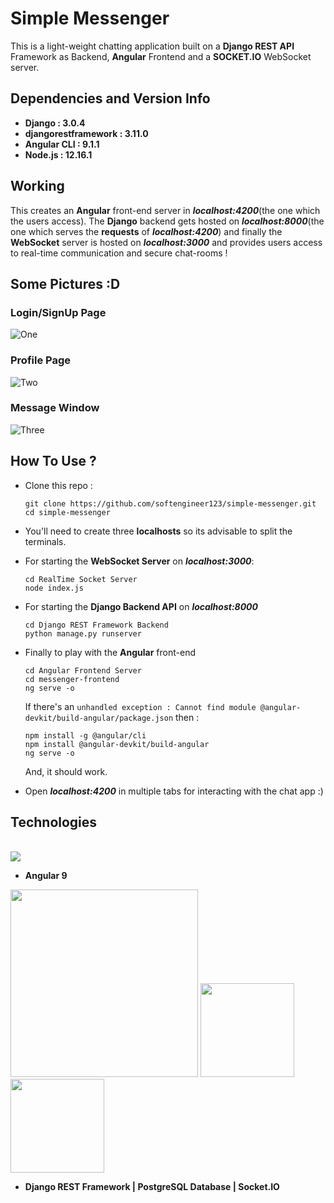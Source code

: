 # Simple Messenger

This is a light-weight chatting application built on a **Django REST API** Framework as Backend, **Angular** Frontend and a **SOCKET.IO** WebSocket server.

## Dependencies and Version Info

* **Django : 3.0.4**
* **djangorestframework : 3.11.0**
* **Angular CLI : 9.1.1**
* **Node.js : 12.16.1**


## Working

This creates an **Angular** front-end server in ***localhost:4200***(the one which the users access). The **Django** backend gets hosted on ***localhost:8000***(the one which serves the **requests**  of ***localhost:4200***) and finally the **WebSocket** server is hosted on ***localhost:3000*** and provides users access to real-time communication and secure chat-rooms !

## Some Pictures :D

### Login/SignUp Page
![One](https://github.com/softengineer123/simple-messenger/blob/master/readmeimages/rm1.PNG)

### Profile Page
![Two](https://github.com/softengineer123/simple-messenger/blob/master/readmeimages/rm2.PNG)

### Message Window
![Three](https://github.com/softengineer123/simple-messenger/blob/master/readmeimages/rm3.PNG)

## How To Use ?

* Clone this repo :
  ```
  git clone https://github.com/softengineer123/simple-messenger.git
  cd simple-messenger
  ```
  
* You'll need to create three **localhosts** so its advisable to split the terminals.  

* For starting the **WebSocket Server** on ***localhost:3000***:
  ```
  cd RealTime Socket Server
  node index.js
  ```
* For starting the **Django Backend API** on ***localhost:8000***
  ```
  cd Django REST Framework Backend
  python manage.py runserver
  ```

* Finally to play with the **Angular** front-end
  ```
  cd Angular Frontend Server
  cd messenger-frontend
  ng serve -o
  ```
  
  If there's an ```unhandled exception : Cannot find module @angular-devkit/build-angular/package.json``` then :
  ```
  npm install -g @angular/cli
  npm install @angular-devkit/build-angular
  ng serve -o
  ```
  And, it should work.

* Open ***localhost:4200*** in multiple tabs for interacting with the chat app :)

## Technologies

<br><img src="https://angular.io/assets/images/logos/angular/logo-nav@2x.png" />
* **Angular 9**

<p float="center">
  <img src="https://www.django-rest-framework.org/img/logo.png" width = 300/>
  <img src="https://www.postgresql.org/media/img/about/press/elephant.png" width=150/>
  <img src="https://upload.wikimedia.org/wikipedia/commons/thumb/9/96/Socket-io.svg/1024px-Socket-io.svg.png" width = 150/>
</p>

* **Django REST Framework | PostgreSQL Database | Socket.IO**

